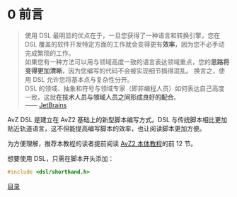 # 0 前言

> 使用 DSL 最明显的优点在于，一旦您获得了一种语言和转换引擎，您在 DSL 覆盖的软件开发特定方面的工作就会变得更有**效率**，因为您不必手动完成繁琐的工作。\
如果您有一种方法可以用与领域高度一致的语言表达领域重点，您的**思路将变得更加清晰**，因为您编写的代码不会被实现细节搞得混乱。 换言之，使用 DSL 允许您将基本点与复杂性分开。\
DSL 的领域、抽象和符号与领域专家（即非编程人员）如何表达自己高度一致，这就**在技术人员与领域人员之间形成良好的配合**。\
—— [JetBrains](https://www.jetbrains.com/zh-cn/mps/concepts/domain-specific-languages/)

AvZ DSL 是建立在 AvZ2 基础上的新型脚本编写方式。DSL 与传统脚本相比更加贴近轨道语言，这不但能提高编写脚本的效率，也让阅读脚本更加方便。

为方便理解，推荐本教程的读者提前阅读 [AvZ2 本体教程](https://gitlab.com/vector-wlc/AsmVsZombies/-/blob/master/tutorial/0catalogue.md)的前 12 节。

想要使用 DSL，只需在脚本开头添加：

```cpp
#include <dsl/shorthand.h>
```

[目录](../0catalogue.md)

